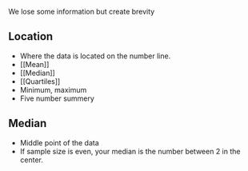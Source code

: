 We lose some information but create brevity

## Location
- Where the data is located on the number line.
- [[Mean]]
- [[Median]]
- [[Quartiles]]
- Minimum, maximum
- Five number summery
## Median
- Middle point of the data 
- If sample size is even, your median is the number between 2 in the center.

